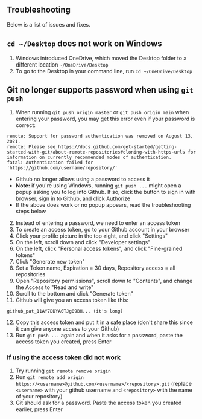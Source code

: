 ## Troubleshooting
Below is a list of issues and fixes.

## `cd ~/Desktop` does not work on Windows
1. Windows introduced OneDrive, which moved the Desktop folder to a different location `~/OneDrive/Desktop`
2. To go to the Desktop in your command line, run `cd ~/OneDrive/Desktop`

## Git no longer supports password when using `git push`
1. When running `git push origin master` or `git push origin main` when entering your password, you may get this error even if your password is correct:
```
remote: Support for password authentication was removed on August 13, 2021.
remote: Please see https://docs.github.com/get-started/getting-started-with-git/about-remote-repositories#cloning-with-https-urls for information on currently recommended modes of authentication.
fatal: Authentication failed for 'https://github.com/username/repository/'
```
- Github no longer allows using a password to access it
- **Note:** if you're using Windows, running `git push ...` might open a popup asking you to log into Github. If so, click the button to sign in with browser, sign in to Github, and click Authorize
- If the above does work or no popup appears, read the troubleshooting steps below

2. Instead of entering a password, we need to enter an access token
3. To create an access token, go to your Github account in your browser
4. Click your profile picture in the top-right, and click "Settings"
5. On the left, scroll down and click "Developer settings"
6. On the left, click "Personal access tokens", and click "Fine-grained tokens"
7. Click "Generate new token"
8. Set a Token name, Expiration = 30 days, Repository access = all repositories
9. Open "Repository permissions", scroll down to "Contents", and change the Access to "Read and write"
10. Scroll to the bottom and click "Generate token"
11. Github will give you an access token like this:
```
github_pat_11AY7DDYA0TJg09BH... (it's long)
```
12. Copy this access token and put it in a safe place (don't share this since it can give anyone access to your Github)
13. Run `git push ...` again and when it asks for a password, paste the access token you created, press Enter

### If using the access token did not work
1. Try running `git remote remove origin`
2. Run `git remote add origin https://<username>@github.com/<username>/<repository>.git` (replace `<username>` with your github username and `<repository>` with the name of your repository)
3. Git should ask for a password. Paste the access token you created earlier, press Enter

